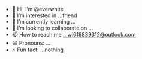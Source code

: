 - 👋 Hi, I’m @everwhite
- 👀 I’m interested in ...friend
- 🌱 I’m currently learning ...
- 💞️ I’m looking to collaborate on ...
- 📫 How to reach me ...wj619839312@outlook.com
- 😄 Pronouns: ...
- ⚡ Fun fact: ...nothing

<!---
everwhite/everwhite is a ✨ special ✨ repository because its `README.md` (this file) appears on your GitHub profile.
You can click the Preview link to take a look at your changes.
--->

